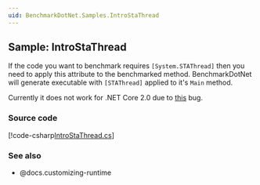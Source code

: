 ```yaml
---
uid: BenchmarkDotNet.Samples.IntroStaThread
---
```


## Sample: IntroStaThread

If the code you want to benchmark requires `[System.STAThread]`
  then you need to apply this attribute to the benchmarked method.
BenchmarkDotNet will generate executable with `[STAThread]` applied to it's `Main` method. 

Currently it does not work for .NET Core 2.0 due to [this](https://github.com/dotnet/coreclr/issues/13688) bug.

### Source code

[!code-csharp[IntroStaThread.cs](../../../samples/BenchmarkDotNet.Samples/IntroStaThread.cs)]

### See also

* @docs.customizing-runtime